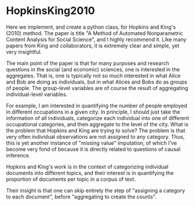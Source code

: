 # HopkinsKing2010
Here we implement, and create a python class, for Hopkins and King's (2010) method. The paper is title "A Method of Automated Nonparametric Content Analysis for Social Science", and I highly recommend it. Like many papers from King and collaborators, it is extremely clear and simple, yet very insightful.

The main point of the paper is that for many purposes and research questions in the social (and economic) sciences, one is interested in the aggregates. That is, one is typically not so much interested in what Alice and Bob are doing as individuals, but in what Alices and Bobs do as groups of people. The group-level variables are of course the result of aggregating individual-level variables.

For example, I am interested in quantifying the number of people employed in different occupations in a given city. In principle, I should just take the information of all individuals, categorize each individual into one of different occupational categories, and then aggregate to the level of the city. What is the problem that Hopkins and King are trying to solve? The problem is that very often individual observations are not assigned to any category. Thus, this is yet another instance of "missing value" imputation, of which I've become very fond of because it is directly related to questions of causal inference.

Hopkins and King's work is in the context of categorizing individual documents into different topics, and their interest is in quantifying the proportion of documents per topic in a corpus of text. 

Their insight is that one can skip entirely the step of "assigning a category to each document", before "aggregating to create the counts". 
